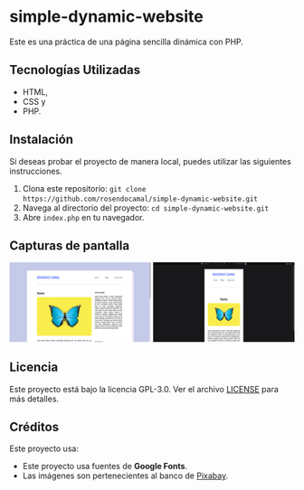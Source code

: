# simple-dynamic-website

Este es una práctica de una página sencilla dinámica con PHP.

## Tecnologías Utilizadas

- HTML,
- CSS y
- PHP.

## Instalación

Si deseas probar el proyecto de manera local, puedes utilizar las siguientes instrucciones.

1. Clona este repositorio: ```git clone https://github.com/rosendocamal/simple-dynamic-website.git```
2. Navega al directorio del proyecto: ```cd simple-dynamic-website.git```
3. Abre `index.php` en tu navegador.

## Capturas de pantalla

<img src="https://github.com/rosendocamal/simple-dynamic-website/blob/master/images/.desktop-v.png" alt="Vista principal" width="250">
<img src="https://github.com/rosendocamal/simple-dynamic-website/blob/master/images/.mobile-v.png" alt="Vista secundaria" width="250">

## Licencia

Este proyecto está bajo la licencia GPL-3.0. Ver el archivo [LICENSE](LICENSE) para más detalles.

## Créditos

Este proyecto usa:
- Este proyecto usa fuentes de **Google Fonts**.
- Las imágenes son pertenecientes al banco de [Pixabay](https://pixabay.com/es/).


